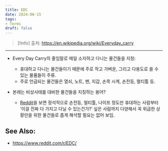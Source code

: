 ```yaml
---
title: EDC
date: 2024-06-15
tags:
- Terms
draft: false
---
```


> [!info] 출처: https://en.wikipedia.org/wiki/Everyday_carry

---
- Every Day Carry의 줄임말로 매일 소지하고 다니는 물건들을 지칭:
    - 휴대하고 다니는 물건들이기 때문에 주로 작고 가벼운, 그리고 다용도로 쓸 수 있는 물품들이 주류.
    - 주로 언급되는 물건들은 열쇠, 노트, 펜,  지갑, 손목 시계, 손전등, 멀티툴 등.

- 본래는 비상사태를 대비한 물건들을 지칭하는 용어?
    - [Reddit](https://www.reddit.com/r/EDC/)을 보면 정석적으로 손전등, 멀티툴, 나이프 정도만 휴대하는 사람부터 ‘이걸 진짜 다 가지고 다닐 수 있는건가?’ 싶은 사람까지 다양해서 꼭 위급한 상황만을 위한 물건들로 좁게 해석할 필요는 없어 보임.


## See Also:
- https://www.reddit.com/r/EDC/
